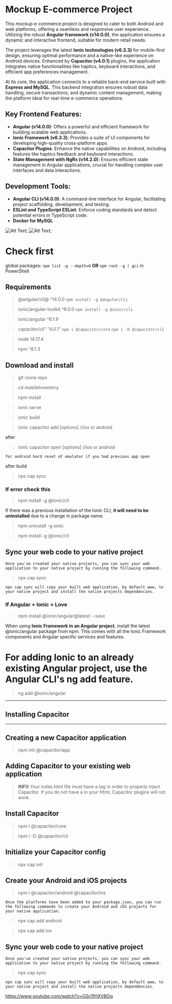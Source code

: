 # Mockup E-commerce Project

This mockup e-commerce project is designed to cater to both Android and web platforms, offering a seamless and responsive user experience. Utilizing the robust **Angular framework (v14.0.0)**, the application ensures a dynamic and interactive frontend, suitable for modern retail needs.

The project leverages the latest **Ionic technologies (v6.3.3)** for mobile-first design, ensuring optimal performance and a native-like experience on Android devices. Enhanced by **Capacitor (v4.0.1)** plugins, the application integrates native functionalities like haptics, keyboard interactions, and efficient app preferences management.

At its core, the application connects to a reliable back-end service built with **Express and MySQL**. This backend integration ensures robust data handling, secure transactions, and dynamic content management, making the platform ideal for real-time e-commerce operations.

## Key Frontend Features:

- **Angular (v14.0.0)**: Offers a powerful and efficient framework for building scalable web applications.
- **Ionic Framework (v6.3.3)**: Provides a suite of UI components for developing high-quality cross-platform apps.
- **Capacitor Plugins**: Enhance the native capabilities on Android, including features like haptics feedback and keyboard interactions.
- **State Management with NgRx (v14.2.0)**: Ensures efficient state management in Angular applications, crucial for handling complex user interfaces and data interactions.

## Development Tools:

- **Angular CLI (v14.0.0)**: A command-line interface for Angular, facilitating project scaffolding, development, and testing.
- **ESLint and TypeScript ESLint**: Enforce coding standards and detect potential errors in TypeScript code.
- **Docker for MySQL**

![Alt Text](/src/assets/images/1.png);
![Alt Text](/src/assets/images/2.png);

# Check first
global packages:
`npm list -g --depth=0`
**OR**
`npm root -g | gci` in PowerShell

## Requirements
>@angular/cli@ ^14.0.0 `npm install -g @angular/cli`

> ionic/angular-toolkit ^6.0.0 `npm install -g @ionic/cli`

>ionic/angular ^6.1.9

> capacitor/cli" "4.0.1" `npm i @capacitor/core`
`npm i -D @capacitor/cli`

>node 14.17.4

> npm ^8.1.3



## Download and install
>git clone repo

> cd mobileInventory

>npm install

> ionic serve

>ionic build

> ionic capacitor add [options] //ios or android

after

> ionic capacitor open [options] //ios or android

`for android hard reset of emulator if you had previous app open`

after build 

>npx cap sync

### If error check this
> npm install -g @ionic/cli

If there was a previous installation of the Ionic CLI, **it will need to be uninstalled** due to a change in package name.

> npm uninstall -g ionic

> npm install -g @ionic/cli

## Sync your web code to your native project

`Once you've created your native projects, you can sync your web application to your native project by running the following command.`

> npx cap sync

`npx cap sync will copy your built web application, by default www, to your native project and install the native projects dependencies.`




### If Angular + Ionic = Love

> npm install @ionic/angular@latest --save

When using **Ionic Framework in an Angular project**, install the latest @ionic/angular package from npm. This comes with all the Ionic Framework components and Angular specific services and features.


# For adding Ionic to an already existing Angular project, use the Angular CLI's ng add feature.

>ng add @ionic/angular

---

## Installing Capacitor

---

## Creating a new Capacitor application

>npm init @capacitor/app


## Adding Capacitor to your existing web application

> **INFO**
>Your index.html file must have a <head> tag in order to properly inject Capacitor. If you do not have a <head> in your Html, Capacitor plugins will not work.

## Install Capacitor

>npm i @capacitor/core

>npm i -D @capacitor/cli


## Initialize your Capacitor config

> npx cap init

## Create your Android and iOS projects

> npm i @capacitor/android @capacitor/ios

`Once the platforms have been added to your package.json, you can run the following commands to create your Android and iOS projects for your native application.`


> npx cap add android

>npx cap add ios

## Sync your web code to your native project

`Once you've created your native projects, you can sync your web application to your native project by running the following command.`

> npx cap sync

`npx cap sync will copy your built web application, by default www, to your native project and install the native projects dependencies.`

https://www.youtube.com/watch?v=GSc1fHXVBGg
